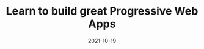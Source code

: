 ---
layout: article.njk
title: "Learn to build great Progressive Web Apps"
tags: article
date: 2021-10-19
excerpt: "We've updated our developer documentation with a completely new Progressive Web Apps section, including new details to help you get started with features like app shortcuts and titlebar customization."
thumbnail: "/assets/pwa-logo.png"
external: https://blogs.windows.com/msedgedev/2021/10/19/pwa-summit-learn-progressive-web-apps-documentation/
---